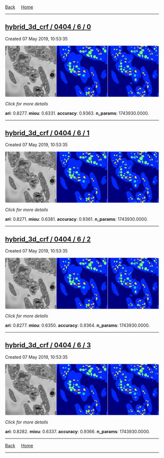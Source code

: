 
[Back](..)&nbsp;&nbsp;&nbsp;&nbsp;&nbsp;[Home](https://leapmanlab.github.io/snapshots)

---

<div class="summary"><a href="0"><h2>hybrid_3d_crf / 0404 / 6 / 0</h2></a><p>Created 07 May 2019, 10:53:35
</p><a href="0"><img src="0/media/summary.png" align="center"></a><p>
<i>Click for more details</i>
</p></div>

**ari**: 0.8277. **miou**: 0.6331. **accuracy**: 0.9363. **n_params**: 1743930.0000. 

---

<div class="summary"><a href="1"><h2>hybrid_3d_crf / 0404 / 6 / 1</h2></a><p>Created 07 May 2019, 10:53:35
</p><a href="1"><img src="1/media/summary.png" align="center"></a><p>
<i>Click for more details</i>
</p></div>

**ari**: 0.8271. **miou**: 0.6381. **accuracy**: 0.9361. **n_params**: 1743930.0000. 

---

<div class="summary"><a href="2"><h2>hybrid_3d_crf / 0404 / 6 / 2</h2></a><p>Created 07 May 2019, 10:53:35
</p><a href="2"><img src="2/media/summary.png" align="center"></a><p>
<i>Click for more details</i>
</p></div>

**ari**: 0.8277. **miou**: 0.6350. **accuracy**: 0.9364. **n_params**: 1743930.0000. 

---

<div class="summary"><a href="3"><h2>hybrid_3d_crf / 0404 / 6 / 3</h2></a><p>Created 07 May 2019, 10:53:35
</p><a href="3"><img src="3/media/summary.png" align="center"></a><p>
<i>Click for more details</i>
</p></div>

**ari**: 0.8282. **miou**: 0.6337. **accuracy**: 0.9366. **n_params**: 1743930.0000. 

---

[Back](..)&nbsp;&nbsp;&nbsp;&nbsp;&nbsp;[Home](https://leapmanlab.github.io/snapshots)

---